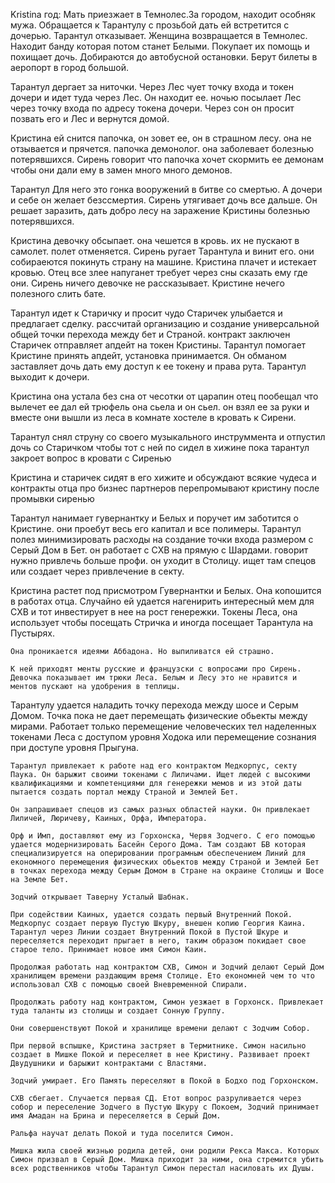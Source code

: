 Kristina
     год: Мать приезжает в Темнолес.За городом, находит особняк мужа. Обращается к Тарантулу с прозьбой дать ей встретится с дочерью. Тарантул отказывает. Женщина возвращается в Темнолес. Находит банду которая потом станет Белыми. Покупает их помощь и похищает дочь. Добираются до автобусной остановки. Берут билеты в аеропорт в город большой. 

Тарантул
    дергает за ниточки. Через Лес чует точку входа и токен дочери и идет туда через Лес. Он находит ее. ночью посылает Лес через точку входа по адресу токена дочери. Через сон он просит позвать его и Лес и вернутся домой. 

Кристина
    ей снится папочка, он зовет ее, он в страшном лесу. она не отзывается и прячется. папочка демонолог. она заболевает болезнью потерявшихся. Сирень говорит что папочка хочет скормить ее демонам чтобы они дали ему в замен много много демонов.

Тарантул
    Для него это гонка вооружений в битве со смертью. А дочери и себе он желает безссмертия. Сирень утягивает дочь все дальше. Он решает заразить, дать добро лесу на заражение Кристины болезнью потерявшихся. 

Кристина
    девочку обсыпает. она чешется в кровь. их не пускают в самолет. полет отменяется. Сирень ругает Тарантула и винит его. они собираеются покинуть страну на машине. Кристина плачет и истекает кровью. Отец все злее напуганет требует через сны сказать ему где они. Сирень ничего девочке не рассказывает. Кристине нечего полезного слить бате.

Тарантул
    идет к Старичку и просит чудо
    Старичек улыбается и предлагает сделку.
    рассчитай организацию и создание универсальной общей точки перехода между бет и Страной. 
    контракт заключен
    Старичек отправляет апдейт на токен Кристины. Тарантул помогает Кристине принять апдейт, установка принимается. Он обманом заставляет дочь дать ему доступ к ее токену и права рута. Тарантул выходит к дочери.

Кристина
    она устала без сна от чесотки от царапин отец пообещал что вылечет ее дал ей трюфель она сьела и он сьел. он взял ее за руки и вместе они вышли из леса в комнате хостеле в кровать к Сирени. 
    
Тарантул
     снял струну со своего музыкального инструммента и отпустил дочь со Старичком чтобы тот с ней по сидел в хижине пока тарантул закроет вопрос в кровати с Сиренью

Кристина 
    и старичек сидят в его хижите и обсуждают всякие чудеса и контракты отца про бизнес партнеров
    перепромывают кристину после промывки сиренью

Тарантул
    нанимает гувернантку и Белых и поручет им заботится о Кристине. они проебут весь его капитал и все полимеры. Тарантул полез минимизировать расходы на создание точки входа размером с Серый Дом в Бет. он работает с СХВ на прямую с Шардами. говорит нужно привлечь больше профи. он уходит в Столицу. ищет там спецов или создает через привлечение в секту.

Кристина
    растет под присмотром Гувернантки и Белых. Она копошится в работах отца. Случайно ей удается нагенирить интересный мем для СХВ и тот инвестирует в нее на рост генережки. Токены Леса, она использует чтобы посещать Стричка и иногда посещает Тарантула на Пустырях.

    Она проникается идеями Аббадона. Но выпиливатся ей страшно. 

    К ней приходят менты русские и французски с вопросами про Сирень. Девочка показывает им трюки Леса. Белым и Лесу это не нравится и ментов пускают на удобрения в теплицы.

Тарантулу
    удается наладить точку перехода между шосе и Серым Домом. Точка пока не дает перемещать физические обьекты между мирами. Работает только перемещение человеческих тел наделенных токенами Леса с доступом уровня Ходока или перемещение сознания при доступе уровня Прыгуна.

    Тарантул привлекает к работе над его контрактом Медкорпус, секту Паука. Он барыжит своими токенами с Лиличами. Ищет людей с высокими квалификациями и компетенциями для генережки мемов и из этой даты пытается создать портал между Страной и Землей Бет.

    Он запрашивает спецов из самых разных областей науки. Он привлекает Лиличей, Люричеву, Каиных, Орфа, Императора. 

    Орф и Имп, доставляют ему из Горхонска, Червя Зодчего. С его помощью удается модернизировать Басейн Серого Дома. Там создают БВ которая специализируется на оперировании програмным обеспечением Линий для економного перемещения физических обьектов между Страной и Землей Бет в точках перехода между Серым Домом в Стране на окраине Столицы и Шосе на Земле Бет.

    Зодчий открывает Таверну Усталый Шабнак.

    При содействии Каиных, удается создать первый Внутренний Покой. Медкорпус создает первую Пустую Шкуру, внешен копию Георгия Каина. Тарантул через Линии создает Внутренний Покой в Пустой Шкуре и переселяется переходит прыгает в него, таким образом покидает свое старое тело. Принимает новое имя Симон Каин.

    Продолжая работать над контрактом СХВ, Симон и Зодчий делают Серый Дом хранилищем времени раздающим время Столице. Ето економней чем то что использовал СХВ с помощью своей Вневременной Спирали. 

    Продолжать работу над контрактом, Симон уезжает в Горхонск. Привлекает туда таланты из столицы и создает Сонную Группу.

    Они совершенствуют Покой и хранилище времени делают с Зодчим Собор.

    При первой вспышке, Кристина застряет в Термитнике. Симон насильно создает в Мишке Покой и переселяет в нее Кристину. Развивает проект Двудушники и барыжит контрактами с Властями.

    Зодчий умирает. Его Память переселяют в Покой в Бодхо под Горхонском.

    СХВ сбегает. Случается первая СД. Етот вопрос разруливается через собор и переселение Зодчего в Пустую Шкуру с Покоем, Зодчий принимает имя Амадан на Брина и переселяется в Серый Дом.

    Ральфа научат делать Покой и туда поселится Симон.

    Мишка жила своей жизнью родила детей, они родили Рекса Макса. Которых Симон призвал в Серый Дом. Мишка приходит за ними, она стремится убить всех родственников чтобы Тарантул Симон перестал насиловать их Душы.

    
